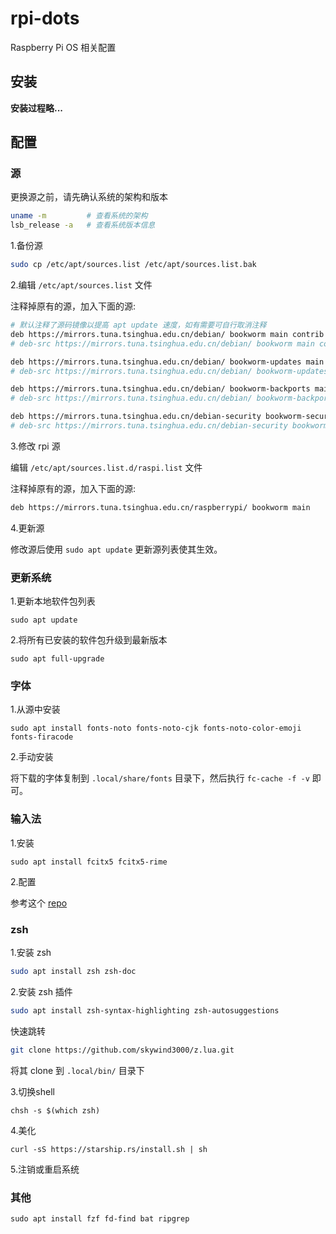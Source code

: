 # rpi-dots

Raspberry Pi OS 相关配置

## 安装

**安装过程略...**

## 配置

### 源

更换源之前，请先确认系统的架构和版本

```bash
uname -m         # 查看系统的架构
lsb_release -a   # 查看系统版本信息
```

1.备份源

```bash
sudo cp /etc/apt/sources.list /etc/apt/sources.list.bak
```

2.编辑 `/etc/apt/sources.list` 文件

注释掉原有的源，加入下面的源:

```bash
# 默认注释了源码镜像以提高 apt update 速度，如有需要可自行取消注释
deb https://mirrors.tuna.tsinghua.edu.cn/debian/ bookworm main contrib non-free non-free-firmware
# deb-src https://mirrors.tuna.tsinghua.edu.cn/debian/ bookworm main contrib non-free non-free-firmware

deb https://mirrors.tuna.tsinghua.edu.cn/debian/ bookworm-updates main contrib non-free non-free-firmware
# deb-src https://mirrors.tuna.tsinghua.edu.cn/debian/ bookworm-updates main contrib non-free non-free-firmware

deb https://mirrors.tuna.tsinghua.edu.cn/debian/ bookworm-backports main contrib non-free non-free-firmware
# deb-src https://mirrors.tuna.tsinghua.edu.cn/debian/ bookworm-backports main contrib non-free non-free-firmware

deb https://mirrors.tuna.tsinghua.edu.cn/debian-security bookworm-security main contrib non-free non-free-firmware
# deb-src https://mirrors.tuna.tsinghua.edu.cn/debian-security bookworm-security main contrib non-free non-free-firmware

```

3.修改 rpi 源

编辑 `/etc/apt/sources.list.d/raspi.list` 文件

注释掉原有的源，加入下面的源:

```bash
deb https://mirrors.tuna.tsinghua.edu.cn/raspberrypi/ bookworm main
```

4.更新源

修改源后使用 `sudo apt update` 更新源列表使其生效。

### 更新系统

1.更新本地软件包列表

`sudo apt update`

2.将所有已安装的软件包升级到最新版本

`sudo apt full-upgrade`

### 字体

1.从源中安装

`sudo apt install fonts-noto fonts-noto-cjk fonts-noto-color-emoji fonts-firacode`

2.手动安装

将下载的字体复制到 `.local/share/fonts` 目录下，然后执行 `fc-cache -f -v` 即可。

### 输入法

1.安装

`sudo apt install fcitx5 fcitx5-rime`

2.配置

参考这个 [repo](https://github.com/ScriptGo/rime)

### zsh

1.安装 zsh

```bash
sudo apt install zsh zsh-doc
```

2.安装 zsh 插件

```bash
sudo apt install zsh-syntax-highlighting zsh-autosuggestions
```

快速跳转

```bash
git clone https://github.com/skywind3000/z.lua.git
```

将其 clone 到 `.local/bin/` 目录下

3.切换shell

`chsh -s $(which zsh)`

4.美化

`curl -sS https://starship.rs/install.sh | sh`

5.注销或重启系统

### 其他

`sudo apt install fzf fd-find bat ripgrep`
